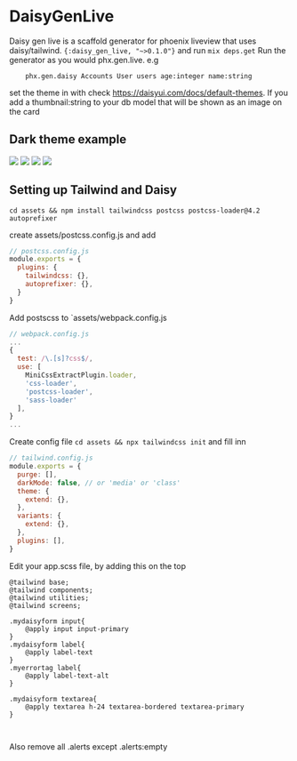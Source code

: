 # DaisyGenLive

Daisy gen live is a scaffold generator for phoenix liveview that uses daisy/tailwind. `{:daisy_gen_live, "~>0.1.0"}` and run `mix deps.get` Run the generator as you would phx.gen.live. e.g

```
	phx.gen.daisy Accounts User users age:integer name:string
```
set the theme in with <html data-theme="dark/light/whatever" /> check https://daisyui.com/docs/default-themes.
If you add a thumbnail:string to your db model that will be shown as an image on the card

## Dark theme example
![](https://i.imgur.com/4VuiLU9.png)
![](https://i.imgur.com/QzgxcTq.png)
![](https://i.imgur.com/QzgxcTq.png)
![](https://i.imgur.com/NeA6ai7.png)



## Setting up Tailwind and Daisy
```
cd assets && npm install tailwindcss postcss postcss-loader@4.2 autoprefixer

```
create assets/postcss.config.js and add

```javascript
// postcss.config.js
module.exports = {
  plugins: {
    tailwindcss: {},
    autoprefixer: {},
  }
}

```

Add postscss to `assets/webpack.config.js

```javascript
// webpack.config.js
...
{
  test: /\.[s]?css$/,
  use: [
    MiniCssExtractPlugin.loader,
    'css-loader',
    'postcss-loader',
    'sass-loader'
  ],
}
...

```

Create config file `cd assets && npx tailwindcss init` and fill inn 

```javascript
// tailwind.config.js
module.exports = {
  purge: [],
  darkMode: false, // or 'media' or 'class'
  theme: {
    extend: {},
  },
  variants: {
    extend: {},
  },
  plugins: [],
}

```


Edit your app.scss file, by adding this on the top

```
@tailwind base;
@tailwind components;
@tailwind utilities;
@tailwind screens;

.mydaisyform input{
    @apply input input-primary
}
.mydaisyform label{
    @apply label-text
}
.myerrortag label{
    @apply label-text-alt
}

.mydaisyform textarea{
    @apply textarea h-24 textarea-bordered textarea-primary
}



```

Also remove all .alerts except .alerts:empty



